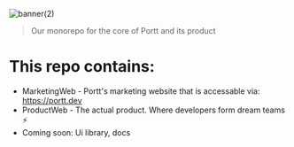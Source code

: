 ![banner(2)](https://user-images.githubusercontent.com/68653294/169724373-e47b7e2d-e368-4159-bc7a-19712cae4556.jpg)

> Our monorepo for the core of Portt and its product

# This repo contains:

- MarketingWeb - Portt's marketing website that is accessable via: https://portt.dev
- ProductWeb - The actual product. Where developers form dream teams ⚡️
- Coming soon: Ui library, docs
